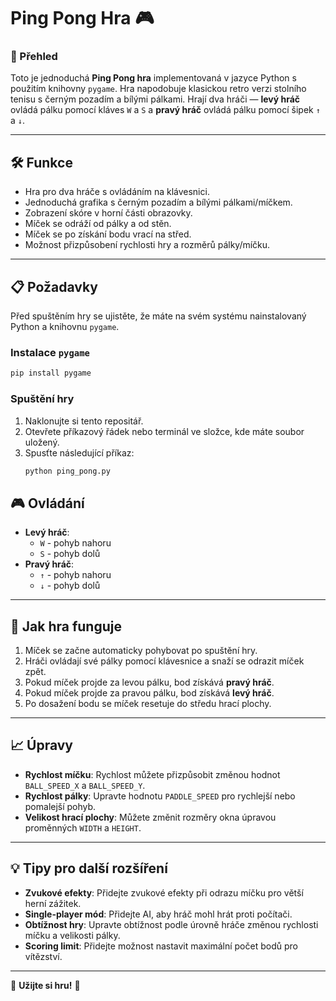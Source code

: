 # Ping Pong Hra 🎮

### 📝 Přehled
Toto je jednoduchá **Ping Pong hra** implementovaná v jazyce Python s použitím knihovny `pygame`. Hra napodobuje klasickou retro verzi stolního tenisu s černým pozadím a bílými pálkami. Hrají dva hráči — **levý hráč** ovládá pálku pomocí kláves `W` a `S` a **pravý hráč** ovládá pálku pomocí šipek `↑` a `↓`.

---

## 🛠️ Funkce
- Hra pro dva hráče s ovládáním na klávesnici.
- Jednoduchá grafika s černým pozadím a bílými pálkami/míčkem.
- Zobrazení skóre v horní části obrazovky.
- Míček se odráží od pálky a od stěn.
- Míček se po získání bodu vrací na střed.
- Možnost přizpůsobení rychlosti hry a rozměrů pálky/míčku.

---

## 📋 Požadavky
Před spuštěním hry se ujistěte, že máte na svém systému nainstalovaný Python a knihovnu `pygame`.

### Instalace `pygame`
```bash
pip install pygame
```
### Spuštění hry
1. Naklonujte si tento repositář.
2. Otevřete příkazový řádek nebo terminál ve složce, kde máte soubor uložený.
3. Spusťte následující příkaz:
   ```bash
   python ping_pong.py


## 🎮 Ovládání
- **Levý hráč**:
  - `W` - pohyb nahoru
  - `S` - pohyb dolů
- **Pravý hráč**:
  - `↑` - pohyb nahoru
  - `↓` - pohyb dolů

---

## 🔄 Jak hra funguje
1. Míček se začne automaticky pohybovat po spuštění hry.
2. Hráči ovládají své pálky pomocí klávesnice a snaží se odrazit míček zpět.
3. Pokud míček projde za levou pálku, bod získává **pravý hráč**.
4. Pokud míček projde za pravou pálku, bod získává **levý hráč**.
5. Po dosažení bodu se míček resetuje do středu hrací plochy.

---

## 📈 Úpravy
- **Rychlost míčku**: Rychlost můžete přizpůsobit změnou hodnot `BALL_SPEED_X` a `BALL_SPEED_Y`.
- **Rychlost pálky**: Upravte hodnotu `PADDLE_SPEED` pro rychlejší nebo pomalejší pohyb.
- **Velikost hrací plochy**: Můžete změnit rozměry okna úpravou proměnných `WIDTH` a `HEIGHT`.

---

## 💡 Tipy pro další rozšíření
- **Zvukové efekty**: Přidejte zvukové efekty při odrazu míčku pro větší herní zážitek.
- **Single-player mód**: Přidejte AI, aby hráč mohl hrát proti počítači.
- **Obtížnost hry**: Upravte obtížnost podle úrovně hráče změnou rychlosti míčku a velikosti pálky.
- **Scoring limit**: Přidejte možnost nastavit maximální počet bodů pro vítězství.

---

🎉 **Užijte si hru!** 🚀


